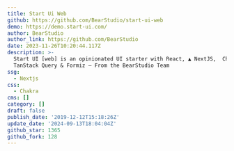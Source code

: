 ```yaml
---
title: Start Ui Web
github: https://github.com/BearStudio/start-ui-web
demo: https://demo.start-ui.com/
author: BearStudio
author_link: https://github.com/BearStudio
date: 2023-11-26T10:20:44.117Z
description: >-
  Start UI [web] is an opinionated UI starter with React, ▲ NextJS, ️ Chakra UI,
  TanStack Query & Formiz — From the BearStudio Team
ssg:
  - Nextjs
css:
  - Chakra
cms: []
category: []
draft: false
publish_date: '2019-12-12T15:18:26Z'
update_date: '2024-09-13T18:04:04Z'
github_star: 1365
github_fork: 128
---
```

